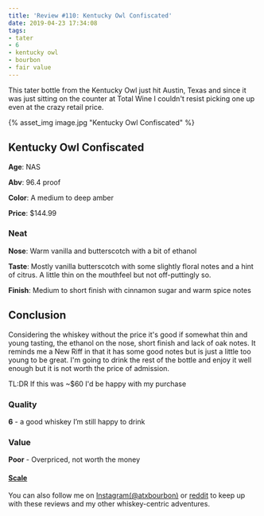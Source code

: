 ```yaml
---
title: 'Review #110: Kentucky Owl Confiscated'
date: 2019-04-23 17:34:08
tags:
- tater
- 6
- kentucky owl
- bourbon
- fair value
---
```


This tater bottle from the Kentucky Owl just hit Austin, Texas and since it was just sitting on the counter at Total Wine I couldn't resist picking one up even at the crazy retail price.

{% asset_img image.jpg "Kentucky Owl Confiscated" %}

## Kentucky Owl Confiscated
**Age**: NAS

**Abv**: 96.4 proof

**Color**: A medium to deep amber 

**Price**: $144.99

### Neat
**Nose**:  Warm vanilla and butterscotch with a bit of ethanol

**Taste**: Mostly vanilla butterscotch  with some slightly floral notes and a hint of citrus. A little thin on the mouthfeel but not off-puttingly so.

**Finish**: Medium to short finish with cinnamon sugar and warm spice notes

## Conclusion
Considering the whiskey without the price it's good if somewhat thin and young tasting, the ethanol on the nose, short finish and lack of oak notes. It reminds me a New Riff in that it has some good notes but is just a little too young to be great. I'm going to drink the rest of the bottle and enjoy it well enough but it is not worth the price of admission.

TL:DR If this was ~$60 I'd be happy with my purchase

### Quality
**6** - a good whiskey I’m still happy to drink

### Value
**Poor** - Overpriced, not worth the money

#### [Scale](http://atxbourbon.com/Scale/)

You can also follow me on [Instagram(@atxbourbon)](https://www.instagram.com/atxbourbon/) or [reddit](https://www.reddit.com/r/scottmotorraddrinks/) to keep up with these reviews and my other whiskey-centric adventures.
